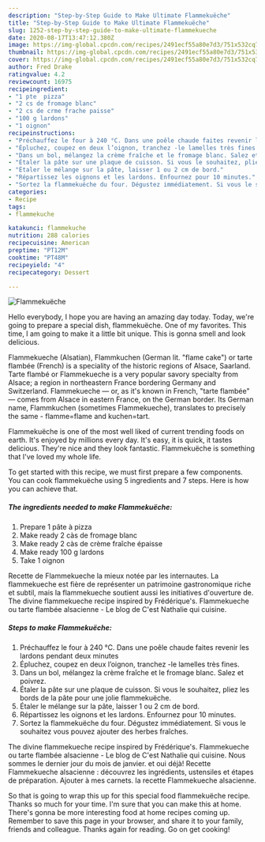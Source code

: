 ```yaml
---
description: "Step-by-Step Guide to Make Ultimate Flammekuëche"
title: "Step-by-Step Guide to Make Ultimate Flammekuëche"
slug: 1252-step-by-step-guide-to-make-ultimate-flammekueche
date: 2020-08-17T13:47:12.380Z
image: https://img-global.cpcdn.com/recipes/2491ecf55a80e7d3/751x532cq70/flammekueche-photo-principale-de-la-recette.jpg
thumbnail: https://img-global.cpcdn.com/recipes/2491ecf55a80e7d3/751x532cq70/flammekueche-photo-principale-de-la-recette.jpg
cover: https://img-global.cpcdn.com/recipes/2491ecf55a80e7d3/751x532cq70/flammekueche-photo-principale-de-la-recette.jpg
author: Fred Drake
ratingvalue: 4.2
reviewcount: 16975
recipeingredient:
- "1 pte  pizza"
- "2 cs de fromage blanc"
- "2 cs de crme frache paisse"
- "100 g lardons"
- "1 oignon"
recipeinstructions:
- "Préchauffez le four à 240 °C. Dans une poêle chaude faites revenir les lardons pendant deux minutes"
- "Épluchez, coupez en deux l’oignon, tranchez -le lamelles très fines."
- "Dans un bol, mélangez la crème fraîche et le fromage blanc. Salez et poivrez."
- "Étaler la pâte sur une plaque de cuisson. Si vous le souhaitez, pliez les bords de la pâte pour une jolie flammekuëche."
- "Étaler le mélange sur la pâte, laisser 1 ou 2 cm de bord."
- "Répartissez les oignons et les lardons. Enfournez pour 10 minutes."
- "Sortez la flammekuëche du four. Dégustez immédiatement. Si vous le souhaitez vous pouvez ajouter des herbes fraîches."
categories:
- Recipe
tags:
- flammekuche

katakunci: flammekuche 
nutrition: 288 calories
recipecuisine: American
preptime: "PT12M"
cooktime: "PT48M"
recipeyield: "4"
recipecategory: Dessert

---
```



![Flammekuëche](https://img-global.cpcdn.com/recipes/2491ecf55a80e7d3/751x532cq70/flammekueche-photo-principale-de-la-recette.jpg)

Hello everybody, I hope you are having an amazing day today. Today, we're going to prepare a special dish, flammekuëche. One of my favorites. This time, I am going to make it a little bit unique. This is gonna smell and look delicious.

Flammekueche (Alsatian), Flammkuchen (German lit. &#34;flame cake&#34;) or tarte flambée (French) is a speciality of the historic regions of Alsace, Saarland. Tarte flambé or Flammekueche is a very popular savory specialty from Alsace; a region in northeastern France bordering Germany and Switzerland. Flammekueche — or, as it&#39;s known in French, &#34;tarte flambée&#34; — comes from Alsace in eastern France, on the German border. Its German name, Flammkuchen (sometimes Flammekueche), translates to precisely the same - flamme=flame and kuchen=tart.

Flammekuëche is one of the most well liked of current trending foods on earth. It's enjoyed by millions every day. It's easy, it is quick, it tastes delicious. They're nice and they look fantastic. Flammekuëche is something that I've loved my whole life.


To get started with this recipe, we must first prepare a few components. You can cook flammekuëche using 5 ingredients and 7 steps. Here is how you can achieve that.

<!--inarticleads1-->

##### The ingredients needed to make Flammekuëche:

1. Prepare 1 pâte à pizza
1. Make ready 2 càs de fromage blanc
1. Make ready 2 càs de crème fraîche épaisse
1. Make ready 100 g lardons
1. Take 1 oignon


Recette de Flammekueche la mieux notée par les internautes. La flammekueche est fière de représenter un patrimoine gastronomique riche et subtil, mais la flammekueche soutient aussi les initiatives d&#39;ouverture de. The divine flammekueche recipe inspired by Frédérique&#39;s. Flammekueche ou tarte flambée alsacienne - Le blog de C&#39;est Nathalie qui cuisine. 

<!--inarticleads2-->

##### Steps to make Flammekuëche:

1. Préchauffez le four à 240 °C. Dans une poêle chaude faites revenir les lardons pendant deux minutes
1. Épluchez, coupez en deux l’oignon, tranchez -le lamelles très fines.
1. Dans un bol, mélangez la crème fraîche et le fromage blanc. Salez et poivrez.
1. Étaler la pâte sur une plaque de cuisson. Si vous le souhaitez, pliez les bords de la pâte pour une jolie flammekuëche.
1. Étaler le mélange sur la pâte, laisser 1 ou 2 cm de bord.
1. Répartissez les oignons et les lardons. Enfournez pour 10 minutes.
1. Sortez la flammekuëche du four. Dégustez immédiatement. Si vous le souhaitez vous pouvez ajouter des herbes fraîches.


The divine flammekueche recipe inspired by Frédérique&#39;s. Flammekueche ou tarte flambée alsacienne - Le blog de C&#39;est Nathalie qui cuisine. Nous sommes le dernier jour du mois de janvier. et oui déjà! Recette Flammekueche alsacienne : découvrez les ingrédients, ustensiles et étapes de préparation. Ajouter à mes carnets. la recette Flammekueche alsacienne. 

So that is going to wrap this up for this special food flammekuëche recipe. Thanks so much for your time. I'm sure that you can make this at home. There's gonna be more interesting food at home recipes coming up. Remember to save this page in your browser, and share it to your family, friends and colleague. Thanks again for reading. Go on get cooking!
